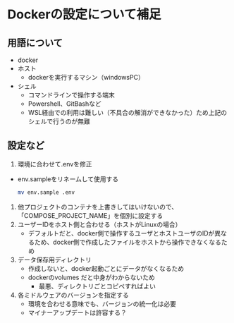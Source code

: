 # Dockerの設定について補足

## 用語について
- docker
- ホスト
  - dockerを実行するマシン（windowsPC）
- シェル
  - コマンドラインで操作する端末
  - Powershell、GitBashなど
  - WSL経由での利用は難しい（不具合の解消ができなかった）ため上記のシェルで行うのが無難

## 設定など

1. 環境に合わせて.envを修正
  - env.sampleをリネームして使用する
    ```sh
    mv env.sample .env
    ```
1. 他プロジェクトのコンテナを上書きしてはいけないので、「COMPOSE_PROJECT_NAME」を個別に設定する
1. ユーザーIDをホスト側と合わせる（ホストがLinuxの場合）
   - デフォルトだと、docker側で操作するユーザとホストユーザのIDが異なるため、docker側で作成したファイルをホストから操作できなくなるため
1. データ保存用ディレクトリ
   - 作成しないと、docker起動ごとにデータがなくなるため
   - dockerのvolumes だと中身がわからないため
     - 最悪、ディレクトリごとコピペすればよい
1. 各ミドルウェアのバージョンを指定する
   - 環境を合わせる意味でも、バージョンの統一化は必要
   - マイナーアップデートは許容する？